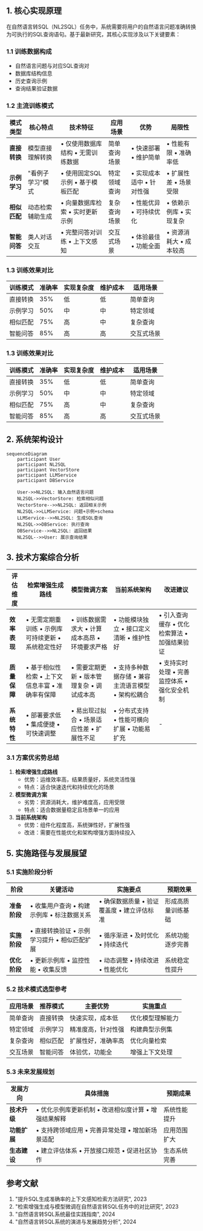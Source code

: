 ## 1. 核心实现原理
在自然语言转SQL（NL2SQL）任务中，系统需要将用户的自然语言问题准确转换为可执行的SQL查询语句。基于最新研究，其核心实现涉及以下关键要素：

### 1.1 训练数据构成
+ 自然语言问题与对应SQL查询对
+ 数据库结构信息
+ 历史查询示例
+ 查询结果验证数据

### 1.2 主流训练模式
| 模式类型 | 核心特点 | 技术特征 | 应用场景 | 优势 | 局限性 |
| --- | --- | --- | --- | --- | --- |
| **直接转换** | 模型直接理解转换 | • 仅使用数据库结构   • 无需训练数据 | 简单查询场景 | • 快速部署   • 维护简单 | • 性能有限   • 准确率低 |
| **示例学习** | "看例子学习"模式 | • 使用固定SQL示例   • 基于模板匹配 | 特定领域查询 | • 实现成本适中   • 针对性强 | • 扩展性差   • 场景受限 |
| **相似匹配** | 动态检索辅助生成 | • 向量数据库检索   • 实时更新示例 | 复杂查询场景 | • 性能优异   • 可持续优化 | • 依赖示例库   • 实现复杂 |
| **智能问答** | 类人对话交互 | • 完整问答对训练   • 上下文感知 | 交互式场景 | • 体验最佳   • 功能全面 | • 资源消耗大   • 成本较高 |


### 1.3 训练效果对比
| 训练模式 | 准确率 | 实现复杂度 | 维护成本 | 适用场景 |
| --- | --- | --- | --- | --- |
| 直接转换 | 35% | 低 | 低 | 简单查询 |
| 示例学习 | 50% | 中 | 中 | 特定领域 |
| 相似匹配 | 75% | 高 | 中 | 复杂查询 |
| 智能问答 | 85% | 高 | 高 | 交互式场景 |


### 1.3 训练效果对比
| 训练模式 | 准确率 | 实现复杂度 | 维护成本 | 适用场景 |
| --- | --- | --- | --- | --- |
| 直接转换 | 35% | 低 | 低 | 简单查询 |
| 示例学习 | 50% | 中 | 中 | 特定领域 |
| 相似匹配 | 75% | 高 | 中 | 复杂查询 |
| 智能问答 | 85% | 高 | 高 | 交互式场景 |


## 2. 系统架构设计

```mermaid
sequenceDiagram
    participant User
    participant NL2SQL
    participant VectorStore
    participant LLMService
    participant DBService

    User->>NL2SQL: 输入自然语言问题
    NL2SQL->>VectorStore: 检索相似问题
    VectorStore-->>NL2SQL: 返回相关示例
    NL2SQL->>LLMService: 问题+示例+schema
    LLMService-->>NL2SQL: 生成SQL查询
    NL2SQL->>DBService: 执行查询
    DBService-->>NL2SQL: 返回结果
    NL2SQL-->>User: 展示查询结果
```

## 3. 技术方案综合分析
| 评估维度 | 检索增强生成路线 | 模型微调方案 | 当前系统架构 | 改进建议 |
| --- | --- | --- | --- | --- |
| **效率表现** | • 无需定期重训练   • 示例库可持续更新   • 系统稳定性好 | • 训练数据需求大   • 计算成本高昂   • 环境要求严格 | • 功能模块独立   • 接口定义清晰   • 维护性好 | • 引入查询缓存   • 优化检索算法   • 加强结果验证 |
| **质量保障** | • 基于相似性检索   • 上下文信息丰富   • 准确率有保障 | • 需要定期更新   • 版本管理复杂   • 调试成本高 | • 支持多种数据存储   • 兼容主流语言模型   • 架构松耦合 | • 支持实时处理   • 完善监控体系   • 强化安全机制 |
| **系统特性** | • 部署要求低   • 集成便捷   • 可快速调整 | • 易出现过拟合   • 场景适应性差   • 扩展性不足 | • 分布式支持   • 性能可横向扩展   • 功能易扩充 | - |


### 3.1 方案优劣势总结
1. **检索增强生成路线**
    - 优势：运维效率高，结果质量好，系统灵活性强
    - 特点：适合快速迭代和持续优化的场景
2. **模型微调方案**
    - 劣势：资源消耗大，维护难度高，应用受限
    - 特点：适合数据量稳定且场景单一的应用
3. **当前系统架构**
    - 优势：组件化程度高，系统弹性好，扩展性强
    - 改进：需要在性能优化和架构增强方面持续投入



## 5. 实施路径与发展展望
### 5.1 实施阶段分析
| 阶段 | 关键活动 | 实施要点 | 预期效果 |
| --- | --- | --- | --- |
| **准备阶段** | • 收集用户查询   • 构建示例库   • 标注数据关系 | • 确保数据质量   • 验证覆盖度   • 建立评估标准 | 形成高质量训练基础 |
| **实施阶段** | • 直接转换验证   • 示例学习提升   • 相似匹配扩展 | • 循序渐进   • 及时优化   • 持续迭代 | 系统功能逐步完善 |
| **优化阶段** | • 更新示例库   • 监控性能   • 收集反馈 | • 动态调整   • 持续改进   • 性能优化 | 系统稳定性提升 |


### 5.2 技术模式选型参考
| 应用场景 | 推荐模式 | 主要优势 | 实施重点 |
| --- | --- | --- | --- |
| 简单查询 | 直接转换 | 快速实现，成本低 | 优化模型理解能力 |
| 特定领域 | 示例学习 | 精准度高，针对性强 | 构建典型示例集 |
| 复杂查询 | 相似匹配 | 扩展性好，准确率高 | 优化向量检索 |
| 交互场景 | 智能问答 | 体验优，功能全 | 增强上下文处理 |


### 5.3 未来发展规划
| 发展方向 | 具体措施 | 预期成果 |
| --- | --- | --- |
| **技术升级** | • 优化示例库更新机制   • 改进相似度计算   • 增强结果解释 | 系统性能提升 |
| **功能扩展** | • 支持跨领域应用   • 完善异常处理   • 增加新场景适配 | 应用范围扩大 |
| **生态建设** | • 建立评估体系   • 开放接口规范   • 促进社区协作 | 生态系统完善 |


## 参考文献
1. "提升SQL生成准确率的上下文感知检索方法研究", 2023
2. "检索增强生成与模型微调在自然语言转SQL任务中的对比研究", 2023
3. "自然语言转SQL系统最佳实践指南", 2024
4. "自然语言转SQL系统的演进与发展趋势分析", 2024

